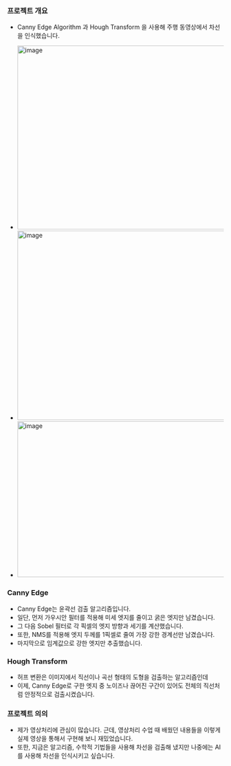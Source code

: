 ### 프로젝트 개요 
- Canny Edge Algorithm 과 Hough Transform 을 사용해 주행 동영상에서 차선을 인식했습니다.

- <img width="550" height="428" alt="image" src="https://github.com/user-attachments/assets/784ba521-fdd6-40a8-b0c4-d0d97cd9f6f8" />

- <img width="550" height="441" alt="image" src="https://github.com/user-attachments/assets/6a83a6ef-3e48-45c1-a592-a7a2db8e9ed7" />

- <img width="562" height="363" alt="image" src="https://github.com/user-attachments/assets/ded84668-ece3-46c6-8c2c-d821ed0fb718" />


### Canny Edge
- Canny Edge는 윤곽선 검출 알고리즘입니다.
- 일단, 먼저 가우시안 필터를 적용해 미세 엣지를 줄이고 굵은 엣지만 남겼습니다.
- 그 다음 Sobel 필터로 각 픽셀의 엣지 방향과 세기를 계산했습니다.
- 또한, NMS를 적용해 엣지 두께를 1픽셀로 줄여 가장 강한 경계선만 남겼습니다.
- 마지막으로 임계값으로 강한 엣지만 추출했습니다.

### Hough Transform
- 허프 변환은 이미지에서 직선이나 곡선 형태의 도형을 검출하는 알고리즘인데
- 이제, Canny Edge로 구한 엣지 중 노이즈나 끊어진 구간이 있어도 전체의 직선처럼 안정적으로 검출시켰습니다.

### 프로젝트 의의
- 제가 영상처리에 관심이 많습니다. 근데, 영상처리 수업 때 배웠던 내용들을 이렇게 실제 영상을 통해서 구현해 보니 재밌었습니다.
- 또한, 지금은 알고리즘, 수학적 기법들을 사용해 차선을 검출해 냈지만 나중에는 AI를 사용해 차선을 인식시키고 싶습니다.
